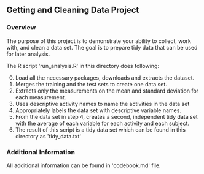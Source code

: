 ## Getting and Cleaning Data Project

### Overview
The purpose of this project is to demonstrate your ability to collect, work with, and clean a data set. 
The goal is to prepare tidy data that can be used for later analysis.

The R script 'run_analysis.R' in this directory does following:

0. Load all the necessary packages, downloads and extracts the dataset.
1. Merges the training and the test sets to create one data set.
2. Extracts only the measurements on the mean and standard deviation for each measurement. 
3. Uses descriptive activity names to name the activities in the data set
4. Appropriately labels the data set with descriptive variable names. 
5. From the data set in step 4, creates a second, independent tidy data set with the average of each variable for each activity and each subject.
6. The result of this script is a tidy data set which can be found in this directory as 'tidy_data.txt'

### Additional Information
All additional information can be found in 'codebook.md' file.